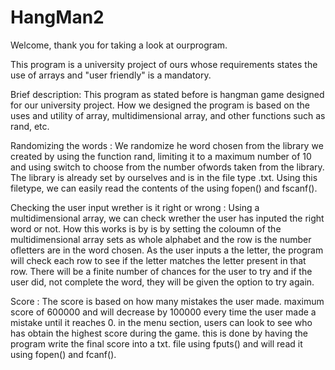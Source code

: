 # HangMan2

Welcome, thank you for taking a look at ourprogram.

This program is a university project of ours whose requirements states the use of arrays and "user friendly" is a mandatory.

Brief description:
This program as stated before is hangman game designed for our university project. How we designed the program is based on the uses and utility of array, multidimensional array, and other functions such as rand, etc.

Randomizing the words : We randomize he word chosen from the library we created by using the function rand, limiting it to a maximum number of 10 and using switch to choose from the number ofwords taken from the library. The library is already set by ourselves and is in the file type .txt. Using this filetype, we can easily read the contents of the using fopen() and fscanf().

Checking the user input wrether is it right or wrong : Using a multidimensional array, we can check wrether the user has inputed the right word or not. How this works is by is by setting the coloumn of the multidimensional array sets as whole alphabet and the row is the number ofletters are in the word chosen. As the user inputs a the letter, the program will check each row to see if the letter matches the letter present in that row. There will be a finite number of chances for the user to try and if the user did, not complete the word, they will be given the option to try again.

Score : The score is based on how many mistakes the user made. maximum score of 600000 and will decrease by 100000 every time the user made a mistake until it reaches 0. in the menu section, users can look to see who has obtain the highest score during the game. this is done by having the program write the final score into a txt. file using fputs() and will read it using fopen() and fcanf().
